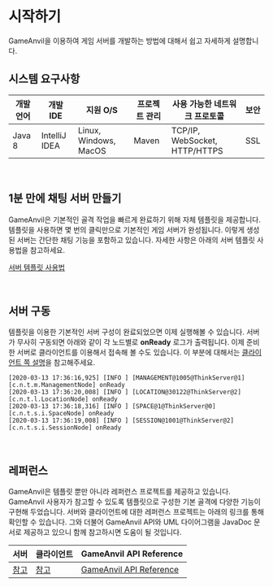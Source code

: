 # 시작하기
GameAnvil을 이용하여 게임 서버를 개발하는 방법에 대해서 쉽고 자세하게 설명합니다.

## 시스템 요구사항

| 개발 언어 | 개발 IDE | 지원 O/S | 프로젝트 관리 | 사용 가능한 네트워크 프로토콜 | 보안 |
| ---- | ---- | ---- | ---- | ---- | ---- |
| Java 8 | IntelliJ IDEA | Linux, Windows, MacOS | Maven | TCP/IP, WebSocket, HTTP/HTTPS  | SSL |

<br>

## 1분 만에 채팅 서버 만들기

GameAnvil은 기본적인 골격 작업을 빠르게 완료하기 위해 자체 템플릿을 제공합니다. 템플릿을 사용하면 몇 번의 클릭만으로 기본적인  게임 서버가 완성됩니다. 이렇게 생성된 서버는 간단한 채팅 기능을 포함하고 있습니다. 자세한 사항은 아래의 서버 템플릿 사용법을 참고하세요.

[서버 템플릿 사용법](gameanvil-template)

<br>

## 서버 구동

템플릿을 이용한 기본적인 서버 구성이 완료되었으면 이제 실행해볼 수 있습니다. 서버가 무사히 구동되면 아래와 같이 각 노드별로 **onReady** 로그가 출력됩니다. 이제 준비한 서버로 클라이언트를 이용해서 접속해 볼 수도 있습니다. 이 부분에 대해서는 [클라이언트 쪽 설명](4z1.getting-started)을 참고해주세요.

```
[2020-03-13 17:36:16,925] [INFO ] [MANAGEMENT@1005@ThinkServer@1] [c.n.t.m.ManagementNode] onReady
[2020-03-13 17:36:20,008] [INFO ] [LOCATION@30122@ThinkServer@2] [c.n.t.l.LocationNode] onReady
[2020-03-13 17:36:18,316] [INFO ] [SPACE@1@ThinkServer@0] [c.n.t.s.i.SpaceNode] onReady
[2020-03-13 17:36:19,008] [INFO ] [SESSION@1001@ThinkServer@2] [c.n.t.s.i.SessionNode] onReady
```

<br>

## 레퍼런스

GameAnvil은 템플릿 뿐만 아니라 레퍼런스 프로젝트를 제공하고 있습니다. GameAnvil 사용자가 참고할 수 있도록 템플릿으로 구성한 기본 골격에 다양한 기능이 구현해 두었습니다. 서버와 클라이언트에 대한 레퍼런스 프로젝트는 아래의 링크를 통해 확인할 수 있습니다. 그와 더불어 GameAnvil API와 UML 다이어그램을 JavaDoc 문서로 제공하고 있으니 함께 참고하시면 도움이 될 것입니다.

| 서버 | 클라이언트 | GameAnvil API Reference |
| --- | ---- | --- |
| [참고](reference-server) | [참고](reference-client) | [GameAnvil API Reference](http://10.162.4.61:9090/gameanvil) |

